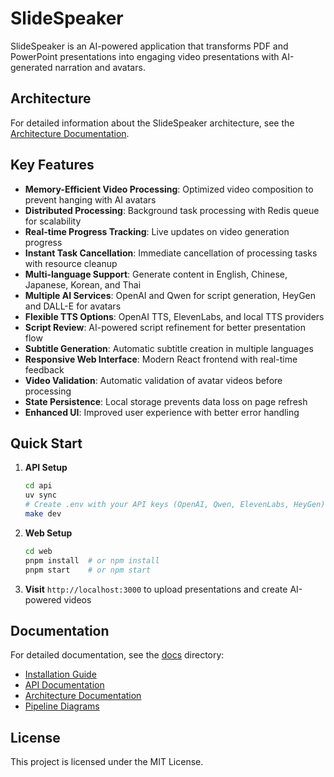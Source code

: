 # SlideSpeaker

SlideSpeaker is an AI-powered application that transforms PDF and PowerPoint presentations into engaging video presentations with AI-generated narration and avatars.

## Architecture

For detailed information about the SlideSpeaker architecture, see the [Architecture Documentation](docs/architecture.md).

## Key Features

- **Memory-Efficient Video Processing**: Optimized video composition to prevent hanging with AI avatars
- **Distributed Processing**: Background task processing with Redis queue for scalability
- **Real-time Progress Tracking**: Live updates on video generation progress
- **Instant Task Cancellation**: Immediate cancellation of processing tasks with resource cleanup
- **Multi-language Support**: Generate content in English, Chinese, Japanese, Korean, and Thai
- **Multiple AI Services**: OpenAI and Qwen for script generation, HeyGen and DALL-E for avatars
- **Flexible TTS Options**: OpenAI TTS, ElevenLabs, and local TTS providers
- **Script Review**: AI-powered script refinement for better presentation flow
- **Subtitle Generation**: Automatic subtitle creation in multiple languages
- **Responsive Web Interface**: Modern React frontend with real-time feedback
- **Video Validation**: Automatic validation of avatar videos before processing
- **State Persistence**: Local storage prevents data loss on page refresh
- **Enhanced UI**: Improved user experience with better error handling

## Quick Start

1. **API Setup**
   ```bash
   cd api
   uv sync
   # Create .env with your API keys (OpenAI, Qwen, ElevenLabs, HeyGen)
   make dev
   ```

2. **Web Setup**
   ```bash
   cd web
   pnpm install  # or npm install
   pnpm start    # or npm start
   ```

3. **Visit** `http://localhost:3000` to upload presentations and create AI-powered videos

## Documentation

For detailed documentation, see the [docs](docs/) directory:

- [Installation Guide](docs/installation.md)
- [API Documentation](docs/api.md)
- [Architecture Documentation](docs/architecture.md)
- [Pipeline Diagrams](docs/pipeline-diagrams.md)

## License

This project is licensed under the MIT License.